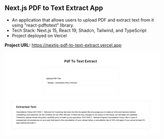 ## Next.js PDF to Text Extract App 

- An application that allows users to upload PDF and extract text from it using "react-pdftotext" library.
- Tech Stack: Next.js 15, React 19, Shadcn, Tailwind, and TypeScript
- Project deployed on Vercel

**Project URL:**
https://nextjs-pdf-to-text-extract.vercel.app


<a href='https://nextjs-pdf-to-text-extract.vercel.app' target='_blank'>
<img src='./public/pdf2.JPG' width='700' alt='project image'>
</a>


